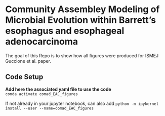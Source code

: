 # Community Assembley Modeling of Microbial Evolution within Barrett’s esophagus and esophageal adenocarcinoma

The goal of this Repo is to show how all figures were produced for ISMEJ Guccione et al. paper. 

## Code Setup  
**Add here the associated yaml file to use the code**   
`conda activate comad_EAC_figures`

If not already in your jupyter notebook, can also add `python -m ipykernel install --user --name=comad_EAC_figures`
